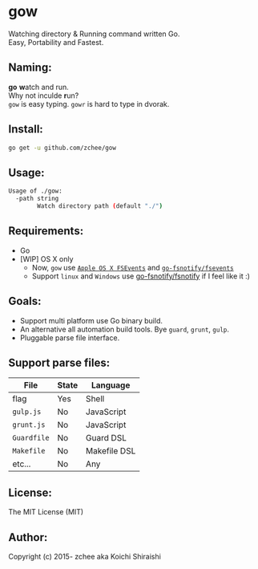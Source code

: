 # gow
Watching directory & Running command written Go.  
Easy, Portability and Fastest.

## Naming:
**go** **w**atch and run.  
Why not inculde **r**un?  
`gow` is easy typing. `gowr` is hard to type in dvorak.

## Install:
```bash
go get -u github.com/zchee/gow
```

## Usage:
```bash
Usage of ./gow:
  -path string
        Watch directory path (default "./")
```

## Requirements:
- Go
- [WIP] OS X only
  - Now, `gow` use [`Apple OS X FSEvents`](https://developer.apple.com/library/mac/documentation/Darwin/Reference/FSEvents_Ref/) and [`go-fsnotify/fsevents`](https://github.com/go-fsnotify/fsevents)
  - Support `linux` and `Windows` use [go-fsnotify/fsnotify](https://github.com/go-fsnotify/fsnotify) if I feel like it :)

## Goals:
- Support multi platform use Go binary build.
- An alternative all automation build tools. Bye `guard`, `grunt`, `gulp`.
- Pluggable parse file interface.

## Support parse files:

| File        | State | Language     |
|-------------|-------|--------------|
| flag        | Yes   | Shell        |
| `gulp.js`   | No    | JavaScript   |
| `grunt.js`  | No    | JavaScript   |
| `Guardfile` | No    | Guard DSL    |
| `Makefile`  | No    | Makefile DSL |
| etc...      | No    | Any          |

## License:
The MIT License (MIT)

## Author:
Copyright (c) 2015- zchee aka Koichi Shiraishi
